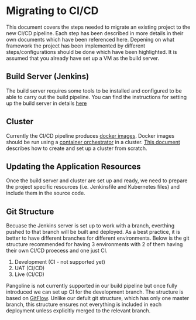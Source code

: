 # Migrating to CI/CD
This document covers the steps needed to migrate an existing project to the new CI/CD pipeline. Each step has been described in more details in their own documents which have been referenced here. Depening on what framework the project has been implemented by different steps/configurations should be done which have been highlighted.
It is assumed that you already have set up a VM as the build server.


## Build Server (Jenkins)
The build server requires some tools to be installed and configured to be able to carry out the build pipeline. You can find the instructions for setting up the build server in details [here](https://github.com/Geeksltd/Olive/edit/master/docs/DevOps/PreparingJenkinsServer.md)

## Cluster
Currently the CI/CD pipeline produces [docker images](https://github.com/Geeksltd/Olive/blob/master/docs/DevOps/Docker.md). Docker images should be run using a [container orchestrator](https://kubernetes.io/docs/concepts/overview/what-is-kubernetes/) in a cluster. [This document](https://github.com/Geeksltd/Olive/blob/master/docs/DevOps/Cluster-setup.md) describes how to create and set up a cluster from scratch.

## Updating the Application Resources
Once the build server and cluster are set up and ready, we need to prepare the project specific resources (i.e. Jenkinsfile and Kubernetes files) and include them in the source code.

## Git Structure
Becuase the Jenkins server is set up to work with a branch, everthing pushed to that branch will be built and deployed. As a best practice, it is better to have different branches for different environments. Below is the git structure recommended for having 3 environments with 2 of them having their own CI/CD proecess and one just CI.

1. Development (CI - not supported yet)
2. UAT (CI/CD)
3. Live (CI/CD)

Pangoline is not currently supported in our build pipeline but once fully introduced we can set up CI for the development branch. The structure is based on [GitFlow](https://datasift.github.io/gitflow/IntroducingGitFlow.html).
Unlike our defult git structure, which has only one master branch, this structure ensures not everything is included in each deployment unless explicitly merged to the relevant branch.
